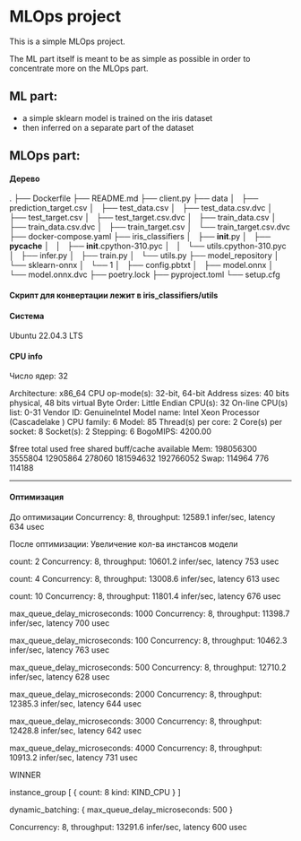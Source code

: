 # MLOps project

This is a simple MLOps project.

The ML part itself is meant to be as simple as possible in order to concentrate more on the MLOps part.

## ML part:

* a simple sklearn model is trained on the iris dataset
* then inferred on a separate part of the dataset

## MLOps part:

#### Дерево
.
├── Dockerfile
├── README.md
├── client.py
├── data
│   ├── prediction_target.csv
│   ├── test_data.csv
│   ├── test_data.csv.dvc
│   ├── test_target.csv
│   ├── test_target.csv.dvc
│   ├── train_data.csv
│   ├── train_data.csv.dvc
│   ├── train_target.csv
│   └── train_target.csv.dvc
├── docker-compose.yaml
├── iris_classifiers
│   ├── __init__.py
│   ├── __pycache__
│   │   ├── __init__.cpython-310.pyc
│   │   └── utils.cpython-310.pyc
│   ├── infer.py
│   ├── train.py
│   └── utils.py
├── model_repository
│   └── sklearn-onnx
│       └── 1
│           ├── config.pbtxt
│           ├── model.onnx
│           └── model.onnx.dvc
├── poetry.lock
├── pyproject.toml
└── setup.cfg


#### Скрипт для конвертации лежит в iris_classifiers/utils

#### Система
Ubuntu 22.04.3 LTS

#### CPU info

Число ядер: 32

Architecture:            x86_64
  CPU op-mode(s):        32-bit, 64-bit
  Address sizes:         40 bits physical, 48 bits virtual
  Byte Order:            Little Endian
CPU(s):                  32
  On-line CPU(s) list:   0-31
Vendor ID:               GenuineIntel
  Model name:            Intel Xeon Processor (Cascadelake
                         )
    CPU family:          6
    Model:               85
    Thread(s) per core:  2
    Core(s) per socket:  8
    Socket(s):           2
    Stepping:            6
    BogoMIPS:            4200.00

$free
               total        used        free      shared  buff/cache   available
Mem:       198056300     3555804    12905864      278060   181594632   192766052
Swap:         114964         776      114188

-------

#### Оптимизация

До оптимизации
Concurrency: 8, throughput: 12589.1 infer/sec, latency 634 usec

После оптимизации:
Увеличение кол-ва инстансов модели


count: 2
Concurrency: 8, throughput: 10601.2 infer/sec, latency 753 usec

count: 4
Concurrency: 8, throughput: 13008.6 infer/sec, latency 613 usec

count: 10
Concurrency: 8, throughput: 11801.4 infer/sec, latency 676 usec


max_queue_delay_microseconds: 1000
Concurrency: 8, throughput: 11398.7 infer/sec, latency 700 usec

max_queue_delay_microseconds: 100
Concurrency: 8, throughput: 10462.3 infer/sec, latency 763 usec

max_queue_delay_microseconds: 500
Concurrency: 8, throughput: 12710.2 infer/sec, latency 628 usec

max_queue_delay_microseconds: 2000
Concurrency: 8, throughput: 12385.3 infer/sec, latency 644 usec

max_queue_delay_microseconds: 3000
Concurrency: 8, throughput: 12428.8 infer/sec, latency 642 usec

max_queue_delay_microseconds: 4000
Concurrency: 8, throughput: 10913.2 infer/sec, latency 731 usec



WINNER

instance_group [
    {
        count: 8
        kind: KIND_CPU
    }
]

dynamic_batching: { max_queue_delay_microseconds: 500 }


Concurrency: 8, throughput: 13291.6 infer/sec, latency 600 usec
